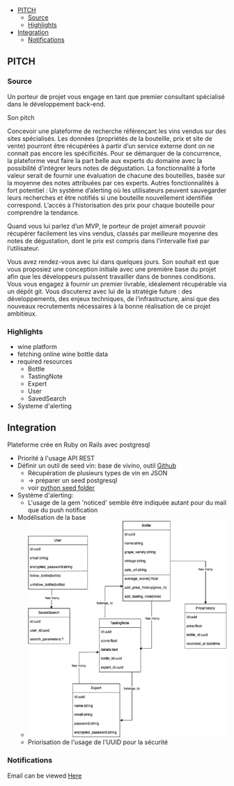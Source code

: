 - [PITCH](#pitch)
  - [Source](#source)
  - [Highlights](#highlights)
- [Integration](#integration)
  - [Notifications](#notifications)


## PITCH

### Source

Un porteur de projet vous engage en tant que premier consultant spécialisé dans le développement back-end.


Son pitch


Concevoir une plateforme de recherche référençant les vins vendus sur des sites spécialisés. 
Les données (propriétés de la bouteille, prix et site de vente) pourront être récupérées à partir d’un service externe dont on ne connait pas encore les spécificités. 
Pour se démarquer de la concurrence, la plateforme veut faire la part belle aux experts du domaine avec la possibilité d’intégrer leurs notes de dégustation.
La fonctionnalité à forte valeur serait de fournir une évaluation de chacune des bouteilles, basée sur la moyenne des notes attribuées par ces experts. 
Autres fonctionnalités à fort potentiel :
Un système d’alerting où les utilisateurs peuvent sauvegarder leurs recherches et être notifiés si une bouteille nouvellement identifiée correspond.
L’accès à l’historisation des prix pour chaque bouteille pour comprendre la tendance.


Quand vous lui parlez d’un MVP, le porteur de projet aimerait pouvoir récupérer facilement les vins vendus, classés par meilleure moyenne des notes de dégustation, dont le prix est compris dans l’intervalle fixé par l’utilisateur.

Vous avez rendez-vous avec lui dans quelques jours. Son souhait est que vous proposiez une conception initiale avec une première base du projet afin que les développeurs puissent travailler dans de bonnes conditions.
Vous vous engagez à fournir un premier livrable, idéalement récupérable via un dépôt git. Vous discuterez avec lui de la stratégie future : des développements, des enjeux techniques, de l’infrastructure, ainsi que des nouveaux recrutements nécessaires à la bonne réalisation de ce projet ambitieux.


### Highlights

- wine platform
- fetching online wine bottle data
- required resources
  - Bottle
  - TastingNote
  - Expert
  - User
  - SavedSearch
- Systeme d'alerting

## Integration

Plateforme crée en Ruby on Rails avec postgresql

- Priorité à l'usage API REST
- Définir un outil de seed vin: base de vivino, outil [Github](github.com:aptash/vivino-api.git)
  - Récupération de plusieurs types de vin en JSON
  - -> préparer un seed postgresql
  - voir [python seed folder](/python_vivino_db_seed/)
- Système d'alerting:
  - L'usage de la gem 'noticed' semble être indiquée autant pour du mail que du push notification
- Modélisation de la base
  - ![object diagram](object_diagram.png)
  - Priorisation de l'usage de l'UUID pour la sécurité


### Notifications

Email can be viewed [Here](http://localhost:3000/rails/mailers/user_mailer/send_new_bottle_email)

